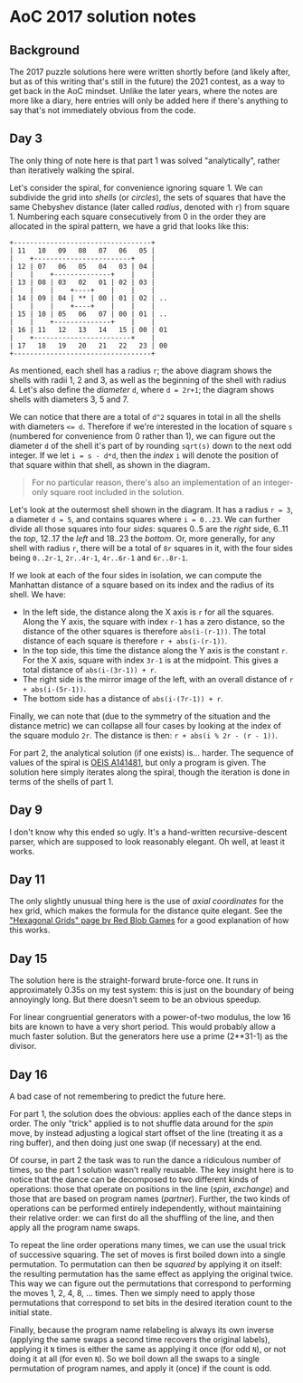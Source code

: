 # AoC 2017 solution notes

## Background

The 2017 puzzle solutions here were written shortly before (and likely after,
but as of this writing that's still in the future) the 2021 contest, as a way to
get back in the AoC mindset. Unlike the later years, where the notes are more
like a diary, here entries will only be added here if there's anything to say
that's not immediately obvious from the code.

## Day 3

The only thing of note here is that part 1 was solved "analytically", rather
than iteratively walking the spiral.

Let's consider the spiral, for convenience ignoring square 1. We can subdivide
the grid into *shells* (or *circles*), the sets of squares that have the same
Chebyshev distance (later called *radius*, denoted with `r`) from square 1.
Numbering each square consecutively from 0 in the order they are allocated in
the spiral pattern, we have a grid that looks like this:

```
+----------------------------------+
| 11   10   09   08   07   06   05 |
|    +------------------------+    |
| 12 | 07   06   05   04   03 | 04 |
|    |    +--------------+    |    |
| 13 | 08 | 03   02   01 | 02 | 03 |
|    |    |    +----+    |    |    |
| 14 | 09 | 04 | ** | 00 | 01 | 02 | ..
|    |    |    +----+    |    |    |
| 15 | 10 | 05   06   07 | 00 | 01 | ..
|    |    +--------------+    |    |
| 16 | 11   12   13   14   15 | 00 | 01
|    +------------------------+    |
| 17   18   19   20   21   22   23 | 00
+----------------------------------+
```

As mentioned, each shell has a radius `r`; the above diagram shows the shells
with radii 1, 2 and 3, as well as the beginning of the shell with radius 4.
Let's also define the *diameter* `d`, where `d = 2r+1`; the diagram shows shells
with diameters 3, 5 and 7.

We can notice that there are a total of `d^2` squares in total in all the shells
with diameters `<= d`. Therefore if we're interested in the location of square
`s` (numbered for convenience from 0 rather than 1), we can figure out the
diameter `d` of the shell it's part of by rounding `sqrt(s)` down to the next
odd integer. If we let `i = s - d*d`, then the *index* `i` will denote the
position of that square within that shell, as shown in the diagram.

> For no particular reason, there's also an implementation of an integer-only
> square root included in the solution.

Let's look at the outermost shell shown in the diagram. It has a radius `r = 3`,
a diameter `d = 5`, and contains squares where `i = 0..23`. We can further
divide all those squares into four *sides*: squares 0..5 are the *right* side,
6..11 the *top*, 12..17 the *left* and 18..23 the *bottom*. Or, more generally,
for any shell with radius `r`, there will be a total of `8r` squares in it,
with the four sides being `0..2r-1`, `2r..4r-1`, `4r..6r-1` and `6r..8r-1`.

If we look at each of the four sides in isolation, we can compute the Manhattan
distance of a square based on its index and the radius of its shell. We have:

- In the left side, the distance along the X axis is `r` for all the squares.
  Along the Y axis, the square with index `r-1` has a zero distance, so the
  distance of the other squares is therefore `abs(i-(r-1))`. The total distance
  of each square is therefore `r + abs(i-(r-1))`.
- In the top side, this time the distance along the Y axis is the constant `r`.
  For the X axis, square with index `3r-1` is at the midpoint. This gives a
  total distance of `abs(i-(3r-1)) + r`.
- The right side is the mirror image of the left, with an overall distance of
  `r + abs(i-(5r-1))`.
- The bottom side has a distance of `abs(i-(7r-1)) + r`.

Finally, we can note that (due to the symmetry of the situation and the distance
metric) we can collapse all four cases by looking at the index of the square
modulo `2r`. The distance is then: `r + abs(i % 2r - (r - 1))`.

For part 2, the analytical solution (if one exists) is... harder. The sequence
of values of the spiral is [OEIS A141481](https://oeis.org/A141481), but only a
program is given. The solution here simply iterates along the spiral, though the
iteration is done in terms of the shells of part 1.

## Day 9

I don't know why this ended so ugly. It's a hand-written recursive-descent
parser, which are supposed to look reasonably elegant. Oh well, at least it
works.

## Day 11

The only slightly unusual thing here is the use of *axial coordinates* for the
hex grid, which makes the formula for the distance quite elegant. See the
["Hexagonal Grids" page by Red Blob Games](https://www.redblobgames.com/grids/hexagons/)
for a good explanation of how this works.

## Day 15

The solution here is the straight-forward brute-force one. It runs in
approximately 0.35s on my test system: this is just on the boundary of being
annoyingly long. But there doesn't seem to be an obvious speedup.

For linear congruential generators with a power-of-two modulus, the low 16 bits
are known to have a very short period. This would probably allow a much faster
solution. But the generators here use a prime (2**31-1) as the divisor.

## Day 16

A bad case of not remembering to predict the future here.

For part 1, the solution does the obvious: applies each of the dance steps in
order. The only "trick" applied is to not shuffle data around for the *spin*
move, by instead adjusting a logical start offset of the line (treating it as a
ring buffer), and then doing just one swap (if necessary) at the end.

Of course, in part 2 the task was to run the dance a ridiculous number of times,
so the part 1 solution wasn't really reusable. The key insight here is to notice
that the dance can be decomposed to two different kinds of operations: those
that operate on positions in the line (*spin*, *exchange*) and those that are
based on program names (*partner*). Further, the two kinds of operations can be
performed entirely independently, without maintaining their relative order: we
can first do all the shuffling of the line, and then apply all the program name
swaps.

To repeat the line order operations many times, we can use the usual trick of
successive squaring. The set of moves is first boiled down into a single
permutation. To permutation can then be *squared* by applying it on itself: the
resulting permutation has the same effect as applying the original twice. This
way we can figure out the permutations that correspond to performing the moves
1, 2, 4, 8, ... times. Then we simply need to apply those permutations that
correspond to set bits in the desired iteration count to the initial state.

Finally, because the program name relabeling is always its own inverse (applying
the same swaps a second time recovers the original labels), applying it `N`
times is either the same as applying it once (for odd `N`), or not doing it at
all (for even `N`). So we boil down all the swaps to a single permutation of
program names, and apply it (once) if the count is odd.
